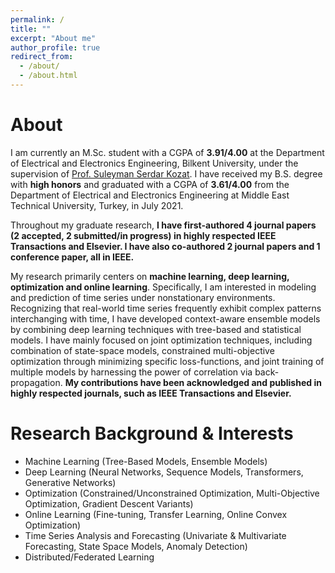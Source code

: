 ```yaml
---
permalink: /
title: ""
excerpt: "About me"
author_profile: true
redirect_from: 
  - /about/
  - /about.html
---
```


About
======
I am currently an M.Sc. student with a CGPA of **3.91/4.00** at the Department of Electrical and Electronics Engineering, 
Bilkent University, under the supervision of [Prof. Suleyman Serdar Kozat](http://kilyos.ee.bilkent.edu.tr/~kozat/). I have received 
my B.S. degree with **high honors** and graduated with a CGPA of **3.61/4.00** from the Department of Electrical and 
Electronics Engineering at Middle East Technical University, Turkey, in July 2021. 

Throughout my graduate research, **I have first-authored 4 journal papers (2 accepted, 2 submitted/in progress) in highly respected 
IEEE Transactions and Elsevier. I have also co-authored 2 journal papers and 1 conference paper, all in IEEE.**

My research primarily centers on **machine learning, deep learning, optimization and online learning**. Specifically, I am
interested in modeling and prediction of time series under nonstationary environments. Recognizing that
real-world time series frequently exhibit complex patterns interchanging with time, I have developed context-aware
ensemble models by combining deep learning techniques with tree-based and statistical models. I have
mainly focused on joint optimization techniques, including combination of state-space models, constrained multi-objective optimization
through minimizing specific loss-functions, and joint training of multiple models by harnessing the power of correlation
via back-propagation. **My contributions have been acknowledged and published in highly respected journals, such as
IEEE Transactions and Elsevier.**

Research Background & Interests
======
* Machine Learning (Tree-Based Models, Ensemble Models)
* Deep Learning (Neural Networks, Sequence Models, Transformers, Generative Networks)
* Optimization (Constrained/Unconstrained Optimization, Multi-Objective Optimization, Gradient Descent Variants)
* Online Learning (Fine-tuning, Transfer Learning, Online Convex Optimization)
* Time Series Analysis and Forecasting (Univariate & Multivariate Forecasting, State Space Models, Anomaly Detection)
* Distributed/Federated Learning